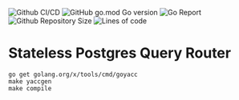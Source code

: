 ![Github CI/CD](https://img.shields.io/github/workflow/status/pg-sharding/spqr/Go?logo=github)
![GitHub go.mod Go version](https://img.shields.io/github/go-mod/go-version/pg-sharding/spqr)
![Go Report](https://goreportcard.com/badge/github.com/pg-sharding/spqr)
![Github Repository Size](https://img.shields.io/github/repo-size/pg-sharding/spqr)
![Lines of code](https://img.shields.io/tokei/lines/github/pg-sharding/spqr)

# Stateless Postgres Query Router

```
go get golang.org/x/tools/cmd/goyacc
make yaccgen
make compile
```
